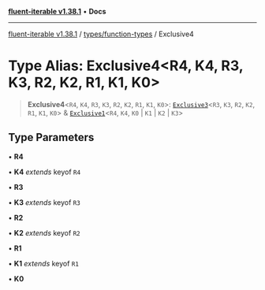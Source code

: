 [**fluent-iterable v1.38.1**](../../../README.md) • **Docs**

***

[fluent-iterable v1.38.1](../../../README.md) / [types/function-types](../README.md) / Exclusive4

# Type Alias: Exclusive4\<R4, K4, R3, K3, R2, K2, R1, K1, K0\>

> **Exclusive4**\<`R4`, `K4`, `R3`, `K3`, `R2`, `K2`, `R1`, `K1`, `K0`\>: [`Exclusive3`](Exclusive3.md)\<`R3`, `K3`, `R2`, `K2`, `R1`, `K1`, `K0`\> & [`Exclusive1`](Exclusive1.md)\<`R4`, `K4`, `K0` \| `K1` \| `K2` \| `K3`\>

## Type Parameters

• **R4**

• **K4** *extends* keyof `R4`

• **R3**

• **K3** *extends* keyof `R3`

• **R2**

• **K2** *extends* keyof `R2`

• **R1**

• **K1** *extends* keyof `R1`

• **K0**
